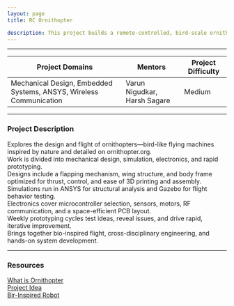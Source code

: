 ```yaml
---
layout: page
title: RC Ornithopter

description: This project builds a remote-controlled, bird-scale ornithopter from scratch, blending bio-inspired design with precision engineering.
---
```


---

| Project Domains                                                    | Mentors                                   | Project Difficulty |
|--------------------------------------------------------------------|-------------------------------------------|--------------------|
| Mechanical Design, Embedded Systems, ANSYS, Wireless Communication | Varun Nigudkar, Harsh Sagare              | Medium             |

---

### Project Description


Explores the design and flight of ornithopters—bird-like flying machines inspired by nature and detailed on ornithopter.org.<br>
Work is divided into mechanical design, simulation, electronics, and rapid prototyping.<br>
Designs include a flapping mechanism, wing structure, and body frame optimized for thrust, control, and ease of 3D printing and assembly.<br>
Simulations run in ANSYS for structural analysis and Gazebo for flight behavior testing.<br>
Electronics cover microcontroller selection, sensors, motors, RF communication, and a space-efficient PCB layout.<br>
Weekly prototyping cycles test ideas, reveal issues, and drive rapid, iterative improvement.<br>
Brings together bio-inspired flight, cross-disciplinary engineering, and hands-on system development.

---

### Resources

[What is Ornithopter](https://www.youtube.com/watch?v=8o5H1Wo9o3w)<br>
[Project Idea](http://ornithopter.org)<br>
[Bir-Inspired Robot](https://youtu.be/ewYISBNg-6k?si=YqFaakEtvmGTojLm)<br>
